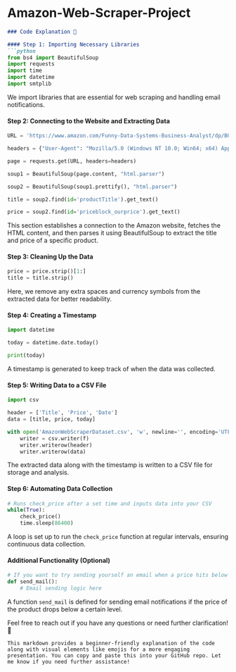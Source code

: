# Amazon-Web-Scraper-Project
```markdown
### Code Explanation 🤖

#### Step 1: Importing Necessary Libraries
```python
from bs4 import BeautifulSoup
import requests
import time
import datetime
import smtplib
```

We import libraries that are essential for web scraping and handling email notifications.

#### Step 2: Connecting to the Website and Extracting Data
```python
URL = 'https://www.amazon.com/Funny-Data-Systems-Business-Analyst/dp/B07FNW9FGJ/ref=sr_1_3?dchild=1&keywords=data%2Banalyst%2Btshirt&qid=1626655184&sr=8-3&customId=B0752XJYNL&th=1'

headers = {"User-Agent": "Mozilla/5.0 (Windows NT 10.0; Win64; x64) AppleWebKit/537.36 (KHTML, like Gecko) Chrome/78.0.3904.108 Safari/537.36", "Accept-Encoding": "gzip, deflate", "Accept": "text/html,application/xhtml+xml,application/xml;q=0.9,*/*;q=0.8", "DNT": "1", "Connection": "close", "Upgrade-Insecure-Requests": "1"}

page = requests.get(URL, headers=headers)

soup1 = BeautifulSoup(page.content, "html.parser")

soup2 = BeautifulSoup(soup1.prettify(), "html.parser")

title = soup2.find(id='productTitle').get_text()

price = soup2.find(id='priceblock_ourprice').get_text()
```

This section establishes a connection to the Amazon website, fetches the HTML content, and then parses it using BeautifulSoup to extract the title and price of a specific product.

#### Step 3: Cleaning Up the Data
```python
price = price.strip()[1:]
title = title.strip()
```

Here, we remove any extra spaces and currency symbols from the extracted data for better readability.

#### Step 4: Creating a Timestamp
```python
import datetime

today = datetime.date.today()

print(today)
```

A timestamp is generated to keep track of when the data was collected.

#### Step 5: Writing Data to a CSV File
```python
import csv

header = ['Title', 'Price', 'Date']
data = [title, price, today]

with open('AmazonWebScraperDataset.csv', 'w', newline='', encoding='UTF8') as f:
    writer = csv.writer(f)
    writer.writerow(header)
    writer.writerow(data)
```

The extracted data along with the timestamp is written to a CSV file for storage and analysis.

#### Step 6: Automating Data Collection
```python
# Runs check_price after a set time and inputs data into your CSV
while(True):
    check_price()
    time.sleep(86400)
```

A loop is set up to run the `check_price` function at regular intervals, ensuring continuous data collection.

#### Additional Functionality (Optional)
```python
# If you want to try sending yourself an email when a price hits below a certain level, you can use this script
def send_mail():
    # Email sending logic here
```

A function `send_mail` is defined for sending email notifications if the price of the product drops below a certain level.

Feel free to reach out if you have any questions or need further clarification! 🚀
```
This markdown provides a beginner-friendly explanation of the code along with visual elements like emojis for a more engaging presentation. You can copy and paste this into your GitHub repo. Let me know if you need further assistance!
